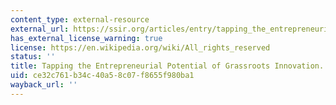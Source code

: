 ```yaml
---
content_type: external-resource
external_url: https://ssir.org/articles/entry/tapping_the_entrepreneurial_potential_of_grassroots_innovation
has_external_license_warning: true
license: https://en.wikipedia.org/wiki/All_rights_reserved
status: ''
title: Tapping the Entrepreneurial Potential of Grassroots Innovation.
uid: ce32c761-b34c-40a5-8c07-f8655f980ba1
wayback_url: ''
---
```

